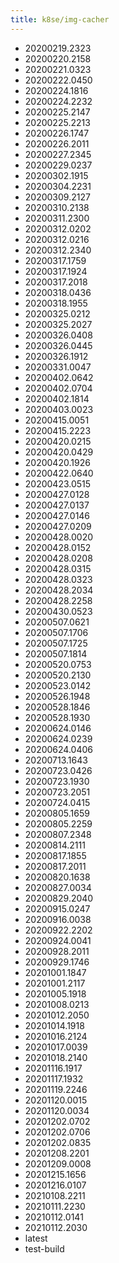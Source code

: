```yaml
---
title: k8se/img-cacher
---
```

- 20200219.2323
- 20200220.2158
- 20200221.0323
- 20200222.0450
- 20200224.1816
- 20200224.2232
- 20200225.2147
- 20200225.2213
- 20200226.1747
- 20200226.2011
- 20200227.2345
- 20200229.0237
- 20200302.1915
- 20200304.2231
- 20200309.2127
- 20200310.2138
- 20200311.2300
- 20200312.0202
- 20200312.0216
- 20200312.2340
- 20200317.1759
- 20200317.1924
- 20200317.2018
- 20200318.0436
- 20200318.1955
- 20200325.0212
- 20200325.2027
- 20200326.0408
- 20200326.0445
- 20200326.1912
- 20200331.0047
- 20200402.0642
- 20200402.0704
- 20200402.1814
- 20200403.0023
- 20200415.0051
- 20200415.2223
- 20200420.0215
- 20200420.0429
- 20200420.1926
- 20200422.0640
- 20200423.0515
- 20200427.0128
- 20200427.0137
- 20200427.0146
- 20200427.0209
- 20200428.0020
- 20200428.0152
- 20200428.0208
- 20200428.0315
- 20200428.0323
- 20200428.2034
- 20200428.2258
- 20200430.0523
- 20200507.0621
- 20200507.1706
- 20200507.1725
- 20200507.1814
- 20200520.0753
- 20200520.2130
- 20200523.0142
- 20200526.1948
- 20200528.1846
- 20200528.1930
- 20200624.0146
- 20200624.0239
- 20200624.0406
- 20200713.1643
- 20200723.0426
- 20200723.1930
- 20200723.2051
- 20200724.0415
- 20200805.1659
- 20200805.2259
- 20200807.2348
- 20200814.2111
- 20200817.1855
- 20200817.2011
- 20200820.1638
- 20200827.0034
- 20200829.2040
- 20200915.0247
- 20200916.0038
- 20200922.2202
- 20200924.0041
- 20200928.2011
- 20200929.1746
- 20201001.1847
- 20201001.2117
- 20201005.1918
- 20201008.0213
- 20201012.2050
- 20201014.1918
- 20201016.2124
- 20201017.0039
- 20201018.2140
- 20201116.1917
- 20201117.1932
- 20201119.2246
- 20201120.0015
- 20201120.0034
- 20201202.0702
- 20201202.0706
- 20201202.0835
- 20201208.2201
- 20201209.0008
- 20201215.1656
- 20201216.0107
- 20210108.2211
- 20210111.2230
- 20210112.0141
- 20210112.2030
- latest
- test-build
